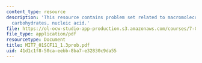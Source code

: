 ```yaml
---
content_type: resource
description: 'This resource contains problem set related to macromolecules: lipids,
  carbohydrates, nucleic acid.'
file: https://ol-ocw-studio-app-production.s3.amazonaws.com/courses/7-01sc-fundamentals-of-biology-fall-2011/41d1c1f850caeebb8ba7e32830c9da55_MIT7_01SCF11_1.3prob.pdf
file_type: application/pdf
resourcetype: Document
title: MIT7_01SCF11_1.3prob.pdf
uid: 41d1c1f8-50ca-eebb-8ba7-e32830c9da55
---
```

